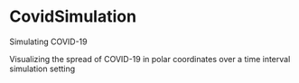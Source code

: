 # CovidSimulation
Simulating COVID-19

Visualizing the spread of COVID-19 in polar coordinates over a time interval simulation setting

